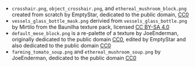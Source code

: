 - `crosshair.png`, `object_crosshair.png`, and `ethereal_mushroom_block.png` created from scratch by EmptyStar, dedicated to the public domain, [CC0](https://creativecommons.org/publicdomain/zero/1.0/)
- `vessels_glass_bottle_mask.png` derivied from `vessels_glass_bottle.png` by Mirtilo from the Baunilha texture pack, licensed [CC BY-SA 4.0](https://creativecommons.org/licenses/by-sa/4.0/)
- `default_mese_block.png` is a re-palette of a texture by JoeEnderman, originally dedicated to the public domain [CC0](https://creativecommons.org/publicdomain/zero/1.0/), edited by EmptyStar and also dedicated to the public domain [CC0](https://creativecommons.org/publicdomain/zero/1.0/)
- `farming_tomato_soup.png` and `ethereal_mushroom_soup.png` by JoeEnderman, dedicated to the public domain [CC0](https://creativecommons.org/publicdomain/zero/1.0/)